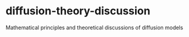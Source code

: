 # diffusion-theory-discussion
Mathematical principles and theoretical discussions of diffusion models
